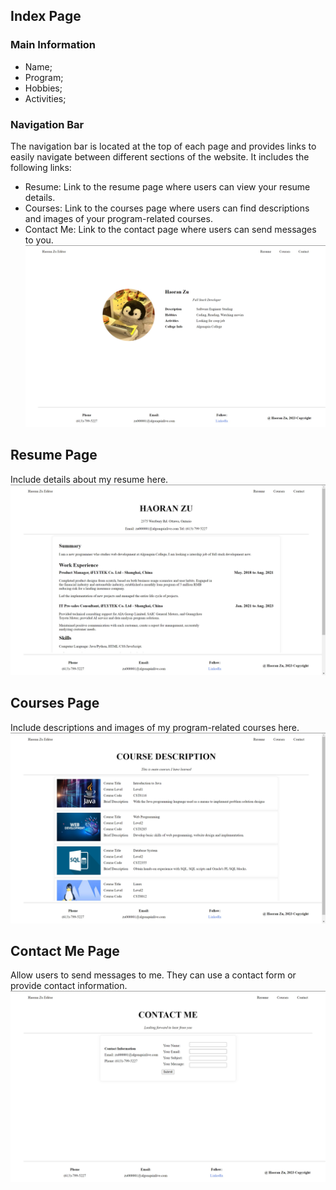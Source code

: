 ## Index Page

### Main Information
- Name;
- Program;
- Hobbies;
- Activities;
### Navigation Bar
The navigation bar is located at the top of each page and provides links to easily navigate between different sections of the website. It includes the following links:
- Resume: Link to the resume page where users can view your resume details.
- Courses: Link to the courses page where users can find descriptions and images of your program-related courses.
- Contact Me: Link to the contact page where users can send messages to you.
![index page](image/index.png)
## Resume Page
Include details about my resume here.
![resume page](image/resume.png)
## Courses Page
Include descriptions and images of my program-related courses here.
![courses page](image/courses.png)
## Contact Me Page
Allow users to send messages to me. They can use a contact form or provide contact information.
![contact page](image/contact.png)
